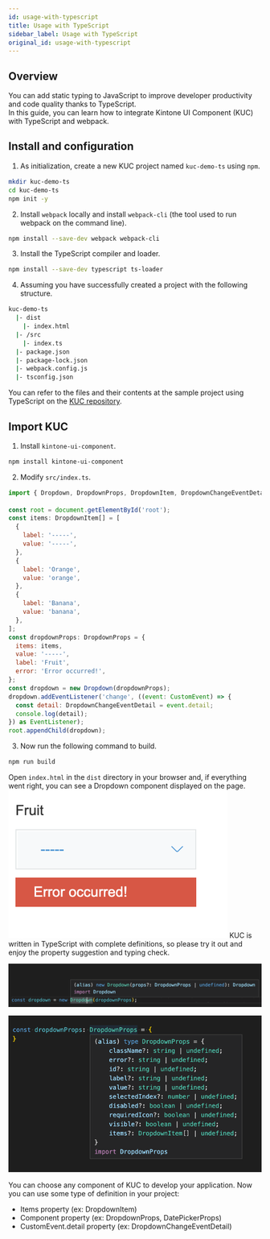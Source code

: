 ```yaml
---
id: usage-with-typescript
title: Usage with TypeScript
sidebar_label: Usage with TypeScript
original_id: usage-with-typescript
---
```

## Overview

You can add static typing to JavaScript to improve developer productivity and code quality thanks to TypeScript.<br/>
In this guide, you can learn how to integrate Kintone UI Component (KUC) with TypeScript and webpack.

## Install and configuration

1. As initialization, create a new KUC project named `kuc-demo-ts` using `npm`.
```sh
mkdir kuc-demo-ts
cd kuc-demo-ts
npm init -y
```

2. Install `webpack` locally and install `webpack-cli` (the tool used to run webpack on the command line).

```sh
npm install --save-dev webpack webpack-cli
```

3. Install the TypeScript compiler and loader.
```sh
npm install --save-dev typescript ts-loader
```

4. Assuming you have successfully created a project with the following structure.
```sh
kuc-demo-ts
  |- dist
    |- index.html
  |- /src
    |- index.ts
  |- package.json
  |- package-lock.json
  |- webpack.config.js
  |- tsconfig.json
```

You can refer to the files and their contents at the sample project using TypeScript on the [KUC repository](https://github.com/kintone-labs/kintone-ui-component/tree/master/demos/typescript-app).

## Import KUC
1. Install `kintone-ui-component`.
```sh
npm install kintone-ui-component
```

2. Modify `src/index.ts`.
```js title="/src/index.ts"
import { Dropdown, DropdownProps, DropdownItem, DropdownChangeEventDetail } from 'kintone-ui-component';

const root = document.getElementById('root');
const items: DropdownItem[] = [
  {
    label: '-----',
    value: '-----',
  },
  {
    label: 'Orange',
    value: 'orange',
  },
  {
    label: 'Banana',
    value: 'banana',
  },
];
const dropdownProps: DropdownProps = {
  items: items,
  value: '-----',
  label: 'Fruit',
  error: 'Error occurred!',
};
const dropdown = new Dropdown(dropdownProps);
dropdown.addEventListener('change', ((event: CustomEvent) => {
  const detail: DropdownChangeEventDetail = event.detail;
  console.log(detail);
}) as EventListener);
root.appendChild(dropdown);
```
3. Now run the following command to build.
```sh
npm run build
```

Open `index.html` in the `dist` directory in your browser and, if everything went right, you can see a Dropdown component displayed on the page.
![dropdown image](/img/kuc-dropdown.png)
KUC is written in TypeScript with complete definitions, so please try it out and enjoy the property suggestion and typing check.

![dropdown param image](/img/kuc-dropdown-param.png)

![dropdown props image](/img/kuc-dropdown-props.png)

You can choose any component of KUC to develop your application.
Now you can use some type of definition in your project:
- Items property (ex: DropdownItem)
- Component property (ex: DropdownProps, DatePickerProps)
- CustomEvent.detail property (ex: DropdownChangeEventDetail)
